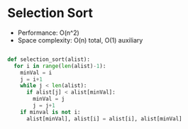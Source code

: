 # Selection Sort

* Performance: O(n^2)
* Space complexity: O(n) total, O(1) auxiliary

```python

def selection_sort(alist):
  for i in range(len(alist)-1):
    minVal = i
    j = i+1
    while j < len(alist):
      if alist[j] < alist[minVal]:
        minVal = j
        j = j+1
    if minval is not i:    
      alist[minVal], alist[i] = alist[i], alist[minVal]

```
